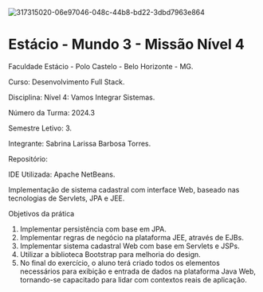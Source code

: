 ![317315020-06e97046-048c-44b8-bd22-3dbd7963e864](https://github.com/user-attachments/assets/6e5187c2-2e23-4c17-bb47-f790958b7d84)


<h1>Estácio - Mundo 3 - Missão Nível 4</h1>



Faculdade Estácio - Polo Castelo - Belo Horizonte - MG.
 
Curso: Desenvolvimento Full Stack.
 
Disciplina: Nível 4: Vamos Integrar Sistemas.
 
Número da Turma: 2024.3
 
Semestre Letivo: 3.

Integrante: Sabrina Larissa Barbosa Torres.

Repositório:

IDE Utilizada: Apache NetBeans.

Implementação de sistema cadastral com interface Web, baseado nas tecnologias de Servlets, JPA e JEE.

Objetivos da prática
1.	Implementar persistência com base em JPA.
2.	Implementar regras de negócio na plataforma JEE, através de EJBs.
3.	Implementar sistema cadastral Web com base em Servlets e JSPs.
4.	Utilizar a biblioteca Bootstrap para melhoria do design.
5.	No final do exercício, o aluno terá criado todos os elementos necessários para exibição e entrada de dados na plataforma Java Web, tornando-se capacitado para lidar com contextos reais de aplicação.
